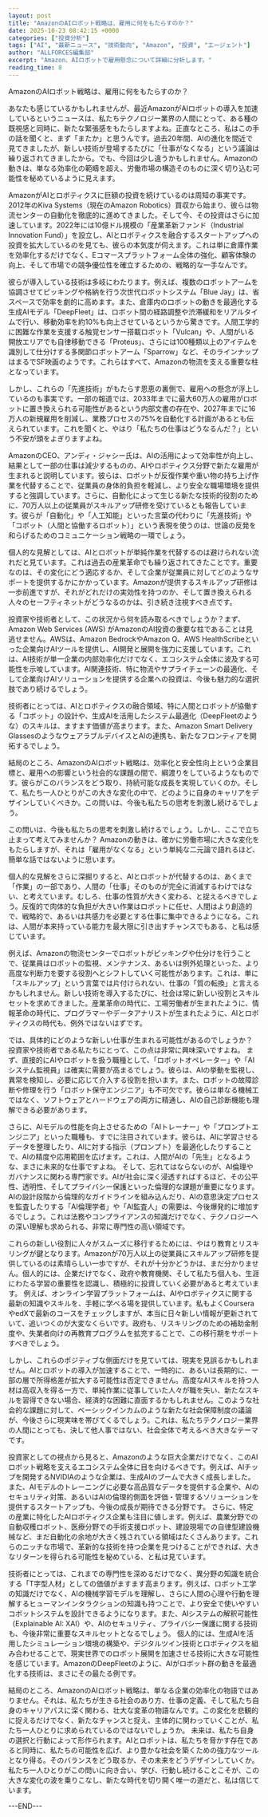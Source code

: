 ```yaml
---
layout: post
title: "AmazonのAIロボット戦略は、雇用に何をもたらすのか？"
date: 2025-10-23 08:42:15 +0000
categories: ["投資分析"]
tags: ["AI", "最新ニュース", "技術動向", "Amazon", "投資", "エージェント"]
author: "ALLFORCES編集部"
excerpt: "Amazon、AIロボットで雇用懸念について詳細に分析します。"
reading_time: 8
---
```


AmazonのAIロボット戦略は、雇用に何をもたらすのか？

あなたも感じているかもしれませんが、最近AmazonがAIロボットの導入を加速しているというニュースは、私たちテクノロジー業界の人間にとって、ある種の既視感と同時に、新たな緊張感をもたらしますよね。正直なところ、私はこの手の話を聞くと、まず「またか」と思うんです。過去20年間、AIの進化を間近で見てきましたが、新しい技術が登場するたびに「仕事がなくなる」という議論は繰り返されてきましたから。でも、今回は少し違うかもしれません。Amazonの動きは、単なる効率化の範疇を超え、労働市場の構造そのものに深く切り込む可能性を秘めているように見えます。

AmazonがAIとロボティクスに巨額の投資を続けているのは周知の事実です。2012年のKiva Systems（現在のAmazon Robotics）買収から始まり、彼らは物流センターの自動化を徹底的に進めてきました。そして今、その投資はさらに加速しています。2022年には10億ドル規模の「産業革新ファンド（Industrial Innovation Fund）」を設立し、AIとロボティクスを融合するスタートアップへの投資を拡大しているのを見ても、彼らの本気度が伺えます。これは単に倉庫作業を効率化するだけでなく、Eコマースプラットフォーム全体の強化、顧客体験の向上、そして市場での競争優位性を確立するための、戦略的な一手なんです。

彼らが導入している技術は多岐にわたります。例えば、複数のロボットアームを協調させてピッキングや格納を行う次世代ロボットシステム「Blue Jay」は、省スペースで効率を劇的に高めます。また、倉庫内のロボットの動きを最適化する生成AIモデル「DeepFleet」は、ロボット間の経路調整や渋滞緩和をリアルタイムで行い、移動効率を約10%も向上させているというから驚きです。人間工学的に困難な作業を支援する触覚センサー搭載ロボット「Vulcan」や、人間がいる開放エリアでも自律移動できる「Proteus」、さらには100種類以上のアイテムを識別して仕分けする多関節ロボットアーム「Sparrow」など、そのラインナップはまるでSF映画のようです。これらはすべて、Amazonの物流を支える重要な柱となっています。

しかし、これらの「先進技術」がもたらす恩恵の裏側で、雇用への懸念が浮上しているのも事実です。一部の報道では、2033年までに最大60万人の雇用がロボットに置き換えられる可能性があるという内部文書の存在や、2027年までに16万人の新規雇用を削減し、業務プロセスの75%を自動化する計画があるとも伝えられています。これを聞くと、やはり「私たちの仕事はどうなるんだ？」という不安が頭をよぎりますよね。

AmazonのCEO、アンディ・ジャシー氏は、AIの活用によって効率性が向上し、結果として一部の仕事は減少するものの、AIやロボティクス分野で新たな雇用が生まれると説明しています。彼らは、ロボットが反復作業や重い物の持ち上げ作業を代替することで、従業員の身体的負担を軽減し、より安全な職場環境を提供すると強調しています。さらに、自動化によって生じる新たな技術的役割のために、70万人以上の従業員がスキルアップ研修を受けているとも報告しています。彼らが「自動化」や「人工知能」といった言葉の代わりに「先進技術」や「コボット（人間と協働するロボット）」という表現を使うのは、世論の反発を和らげるためのコミュニケーション戦略の一環でしょう。

個人的な見解としては、AIとロボットが単純作業を代替するのは避けられない流れだと見ています。これは過去の産業革命でも繰り返されてきたことです。重要なのは、その変化にどう適応するか、そして企業が従業員に対してどのようなサポートを提供するかにかかっています。Amazonが提供するスキルアップ研修は一歩前進ですが、それがどれだけの実効性を持つのか、そして置き換えられる人々のセーフティネットがどうなるのかは、引き続き注視すべき点です。

投資家や技術者として、この状況から何を読み取るべきでしょうか？まず、Amazon Web Services (AWS) がAmazonのAI投資の重要な柱であることは見逃せません。AWSは、Amazon BedrockやAmazon Q、AWS HealthScribeといった企業向けAIツールを提供し、AI開発と展開を強力に支援しています。これは、AI技術が単一企業の内部効率化だけでなく、エコシステム全体に波及する可能性を示唆しています。AI関連技術、特に物流やサプライチェーンの最適化、そして企業向けAIソリューションを提供する企業への投資は、今後も魅力的な選択肢であり続けるでしょう。

技術者にとっては、AIとロボティクスの融合領域、特に人間とロボットが協働する「コボット」の設計や、生成AIを活用したシステム最適化（DeepFleetのような）のスキルは、ますます価値が高まります。また、Amazon Smart Delivery GlassesのようなウェアラブルデバイスとAIの連携も、新たなフロンティアを開拓するでしょう。

結局のところ、AmazonのAIロボット戦略は、効率化と安全性向上という企業目標と、雇用への影響という社会的な課題の間で、綱渡りをしているようなものです。彼らがこのバランスをどう取り、持続可能な成長を実現していくのか。そして、私たち一人ひとりがこの大きな変化の中で、どのように自身のキャリアをデザインしていくべきか。この問いは、今後も私たちの思考を刺激し続けるでしょう。

この問いは、今後も私たちの思考を刺激し続けるでしょう。しかし、ここで立ち止まって考えてみませんか？ Amazonの動きは、確かに労働市場に大きな変化をもたらしますが、それは「雇用がなくなる」という単純な二元論で語れるほど、簡単な話ではないように思います。

個人的な見解をさらに深掘りすると、AIとロボットが代替するのは、あくまで「作業」の一部であり、人間の「仕事」そのものが完全に消滅するわけではない、と考えています。むしろ、仕事の性質が大きく変わる、と捉えるべきでしょう。反復的で肉体的な負担が大きい作業はロボットに任せ、人間はより創造的で、戦略的で、あるいは共感力を必要とする仕事に集中できるようになる。これは、人間が本来持っている能力を最大限に引き出すチャンスでもある、と私は感じています。

例えば、Amazonの物流センターでロボットがピッキングや仕分けを行うことで、従業員はロボットの監視、メンテナンス、あるいは例外処理といった、より高度な判断力を要する役割へとシフトしていく可能性があります。これは、単に「スキルアップ」という言葉では片付けられない、仕事の「質の転換」と言えるかもしれません。新しい技術を導入するたびに、社会は常に新しい役割とスキルセットを求めてきました。産業革命の時代に、工場労働者が生まれたように、情報革命の時代に、プログラマーやデータアナリストが生まれたように、AIとロボティクスの時代も、例外ではないはずです。

では、具体的にどのような新しい仕事が生まれる可能性があるのでしょうか？ 投資家や技術者である私たちにとって、この点は非常に興味深いですよね。
まず、直接的にAIやロボットを扱う職種として、「ロボットオペレーター」や「AIシステム監視員」は確実に需要が高まるでしょう。彼らは、AIの挙動を監視し、異常を検知し、必要に応じて介入する役割を担います。また、ロボットの故障診断や修理を行う「ロボット保守エンジニア」も不可欠です。彼らは単なる機械工ではなく、ソフトウェアとハードウェアの両方に精通し、AIの自己診断機能も理解できる必要があります。

さらに、AIモデルの性能を向上させるための「AIトレーナー」や「プロンプトエンジニア」といった職種も、すでに注目されています。彼らは、AIに学習させるデータを整理したり、AIに対する指示（プロンプト）を最適化したりすることで、AIの精度や応用範囲を広げます。これは、人間がAIの「先生」となるような、まさに未来的な仕事ですよね。
そして、忘れてはならないのが、AI倫理やガバナンスに関わる専門家です。AIが社会に深く浸透すればするほど、その公平性、透明性、そしてプライバシー保護といった倫理的な課題が重要になります。AIの設計段階から倫理的なガイドラインを組み込んだり、AIの意思決定プロセスを監査したりする「AI倫理学者」や「AI監査人」の需要は、今後爆発的に増加するでしょう。これは法務やコンプライアンスの知識だけでなく、テクノロジーへの深い理解も求められる、非常に専門性の高い領域です。

これらの新しい役割に人々がスムーズに移行するためには、やはり教育とリスキリングが鍵となります。Amazonが70万人以上の従業員にスキルアップ研修を提供しているのは素晴らしい一歩ですが、それが十分かどうかは、まだ分かりません。個人的には、企業だけでなく、政府や教育機関、そして私たち個人も、生涯にわたる学習の重要性を認識し、積極的に投資していく必要があると考えています。
例えば、オンライン学習プラットフォームは、AIやロボティクスに関する最新の知識やスキルを、手軽に学べる場を提供しています。私もよくCourseraやedXで最新のコースをチェックしますが、本当に日々新しい情報が更新されていて、追いつくのが大変なくらいです。政府も、リスキリングのための補助金制度や、失業者向けの再教育プログラムを拡充することで、この移行期をサポートすべきでしょう。

しかし、これらのポジティブな側面だけを見ていては、現実を見誤るかもしれません。AIとロボットの導入が加速することで、一時的に、あるいは長期的に、一部の層で所得格差が拡大する可能性は否定できません。高度なAIスキルを持つ人材は高収入を得る一方で、単純作業に従事していた人々が職を失い、新たなスキルを習得できない場合、経済的な困難に直面するかもしれません。このような社会的な課題に対して、ベーシックインカムのような新たな社会保障制度の議論が、今後さらに現実味を帯びてくるでしょう。これは、私たちテクノロジー業界の人間にとっても、決して他人事ではない、社会全体で考えるべき大きなテーマです。

投資家としての視点から見ると、Amazonのような巨大企業だけでなく、このAIロボット戦略を支えるエコシステム全体に目を向けるべきです。例えば、AIチップを開発するNVIDIAのような企業は、生成AIのブームで大きく成長しました。また、AIモデルのトレーニングに必要な高品質なデータを提供する企業や、AIのセキュリティ対策、あるいはAIの倫理的側面を評価・管理するソリューションを提供するスタートアップも、今後の成長が期待できる分野です。
さらに、特定の産業に特化したAIロボティクス企業も注目に値します。例えば、農業分野での自動収穫ロボット、医療分野での手術支援ロボット、建設現場での自律型建設機械など、まだ自動化の余地が大きく残されている領域はたくさんあります。これらのニッチな市場で、革新的な技術を持つ企業を見つけることができれば、大きなリターンを得られる可能性を秘めている、と私は見ています。

技術者にとっては、これまでの専門性を深めるだけでなく、異分野の知識を統合する「T字型人材」としての価値がますます高まります。例えば、ロボット工学の知識だけでなく、AIの機械学習モデルを理解し、さらに人間の心理や行動を理解するヒューマンインタラクションの知識も持つことで、より安全で使いやすいコボットシステムを設計できるようになります。また、AIシステムの解釈可能性（Explainable AI: XAI）や、AIのセキュリティ、プライバシー保護に関する技術も、今後非常に重要なスキルセットとなるでしょう。
個人的には、生成AIを活用したシミュレーション環境の構築や、デジタルツイン技術とロボティクスを組み合わせることで、現実世界でのロボット展開を加速させる技術に大きな可能性を感じています。AmazonのDeepFleetのように、AIがロボット群の動きを最適化する技術は、まさにその最たる例です。

結局のところ、AmazonのAIロボット戦略は、単なる企業の効率化の物語ではありません。それは、私たちが生きる社会のあり方、仕事の定義、そして私たち自身のキャリアパスに深く関わる、壮大な変革の物語なんです。この変化を悲観的に捉えるだけでなく、新たなチャンスと捉え、主体的に関わっていくことが、私たち一人ひとりに求められているのではないでしょうか。
未来は、私たち自身の選択と行動によって形作られます。AIとロボットは、私たちを脅かす存在であると同時に、私たちの可能性を広げ、より豊かな社会を築くための強力なツールとなり得る。そのバランスをどう取るか、その未来をどうデザインしていくか。私たち一人ひとりがこの問いに向き合い、学び、行動し続けることこそが、この大きな変化の波を乗りこなし、新たな時代を切り開く唯一の道だと、私は信じています。

---END---